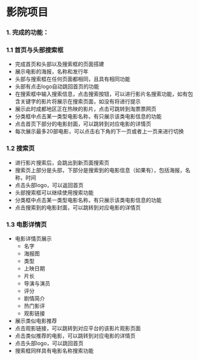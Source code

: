 # 影院项目
### 1. 完成的功能：
### 1.1 首页与头部搜索框
* 完成首页和头部以及搜索框的页面搭建
* 展示电影的海报，名称和发行年
* 头部与搜索框在任何页面都相同，且具有相同功能
* 头部有点击logo自动跳回首页的功能
* 在搜索框中输入搜索信息，点击搜索按钮，可以进行影片名搜索功能，如有包含关键字的影片将展示在搜索页面，如没有将进行提示
* 展示此时成都地区正在热映的影片，点击可跳转到淘票票网页
* 分类框中点击某一类型电影名称，有只展示该类电影信息的功能
* 点击首页下部分的电影封面，可以跳转到对应电影的详情页
* 每次展示最多20部电影，可以点击右下角的下一页或者上一页来进行切换
### 1.2 搜索页
* 进行影片搜索后，会跳出到新页面搜索页
* 搜索页上部分是头部，下部分是搜索到的电影信息（如果有），包括海报，名称，时间
* 点击头部logo，可以返回首页
* 头部搜索框可以继续使用搜索功能
* 分类框中点击某一类型电影名称，有只展示该类电影信息的功能
* 点击搜索到的电影封面，可以跳转到对应电影的详情页
### 1.3 电影详情页
* 电影详情页展示
  - 名字
  - 海报图
  - 类型
  - 上映日期
  - 片长
  - 导演与演员
  - 评分
  - 剧情简介
  - 热门影评
  - 观影链接
* 展示类似电影推荐
* 点击观影链接，可以跳转到对应平台的该影片观影页面
* 点击类似推荐的电影，可以跳转到对应电影的详情页
* 点击头部logo，可以跳回首页
* 搜索框同样具有电影名称搜索功能
